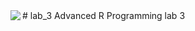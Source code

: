 <img align="left" src="https://travis-ci.com/Raikao/lab_3.svg?token=aud8Z2Q4Kbzi1iZ5qwzt&branch=master">
# lab_3
Advanced R Programming lab 3

